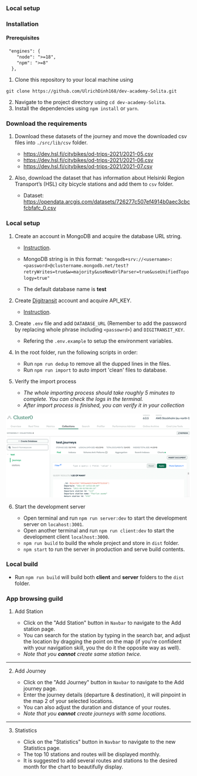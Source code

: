 ### Local setup

### Installation

#### Prerequisites

```
 "engines": {
    "node": ">=18",
    "npm": ">=8"
  },
```

1. Clone this repository to your local machine using

```
git clone https://github.com/UlrichDinh168/dev-academy-Solita.git
```

2. Navigate to the project directory using `cd dev-academy-Solita`.
3. Install the dependencies using `npm install` or `yarn`.

### Download the requirements

1. Download these datasets of the journey and move the downloaded csv files into `./src/lib/csv` folder.

   - <https://dev.hsl.fi/citybikes/od-trips-2021/2021-05.csv>
   - <https://dev.hsl.fi/citybikes/od-trips-2021/2021-06.csv>
   - <https://dev.hsl.fi/citybikes/od-trips-2021/2021-07.csv>

2. Also, download the dataset that has information about Helsinki Region Transport’s (HSL) city bicycle stations and add them to `csv` folder.

   - Dataset: <https://opendata.arcgis.com/datasets/726277c507ef4914b0aec3cbcfcbfafc_0.csv>

### Local setup

1. Create an account in MongoDB and acquire the database URL string.

   - [Instruction](https://www.mongodb.com/docs/atlas/tutorial/connect-to-your-cluster/).

   - MongoDB string is in this format: `"mongodb+srv://<username>:<password>@clustername.mongodb.net/test?retryWrites=true&w=majority&useNewUrlParser=true&useUnifiedTopology=true"`
   - The default database name is **test**

2. Create [Digitransit](https://portal-api.digitransit.fi/) account and acquire API_KEY.

   - [Instruction](https://digitransit.fi/en/developers/api-registration/).

3. Create `.env` file and add `DATABASE_URL` (Remember to add the password by replacing whole phrase including `<passowrd>`) and `DIGITRANSIT_KEY`.

   - Refering the `.env.example` to setup the environment variables.

4. In the root folder, run the following scripts in order:

   - Run `npm run dedup` to remove all the dupped lines in the files.
   - Run `npm run import` to auto import 'clean' files to database.

5. Verify the import process

   - _The whole importing process should take roughly 5 minutes to complete. You can check the logs in the terminal._
   - _After import process is finished, you can verify it in your collection_

![](./images/mongo_1.png)

6. Start the development server

   - Open terminal and run `npm run server:dev` to start the development server on `locahost:3001`.
   - Open another terminal and run `npm run client:dev` to start the development client `localhost:3000`.
   - `npm run build` to build the whole project and store in `dist` folder.
   - `npm start` to run the server in production and serve build contents.

### Local build

- Run `npm run build` will build both **client** and **server** folders to the `dist` folder.

### App browsing guild

1. Add Station

   - Click on the "Add Station" button in `Navbar` to navigate to the Add station page.
   - You can search for the station by typing in the search bar, and adjust the location by dragging the point on the map (if you're confident with your navigation skill, you the do it the opposite way as well).
   - _Note that you **cannot** create same station twice._

---

2. Add Journey

   - Click on the "Add Journey" button in `Navbar` to navigate to the Add journey page.
   - Enter the journey details (departure & destination), it will pinpoint in the map 2 of your selected locations.
   - You can also adjust the duration and distance of your routes.
   - _Note that you **cannot** create journeys with same locations._

---

3. Statistics

   - Click on the "Statistics" button in `Navbar` to navigate to the new Statistics page.
   - The top 10 stations and routes will be displayed monthly.
   - It is suggested to add several routes and stations to the desired month for the chart to beautifully display.
